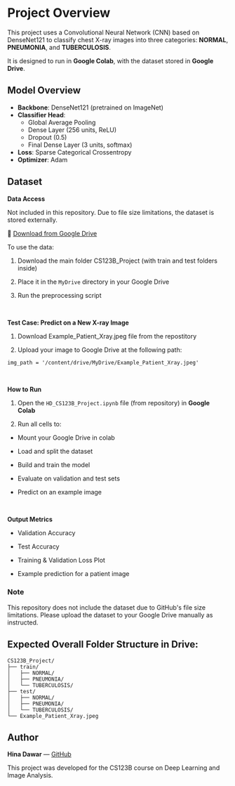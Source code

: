 # Project Overview

This project uses a Convolutional Neural Network (CNN) based on DenseNet121 to classify chest X-ray images into three categories: **NORMAL**, **PNEUMONIA**, and **TUBERCULOSIS**.

It is designed to run in **Google Colab**, with the dataset stored in **Google Drive**.

## Model Overview

- **Backbone**: DenseNet121 (pretrained on ImageNet)
- **Classifier Head**:
  - Global Average Pooling
  - Dense Layer (256 units, ReLU)
  - Dropout (0.5)
  - Final Dense Layer (3 units, softmax)
- **Loss**: Sparse Categorical Crossentropy
- **Optimizer**: Adam

## Dataset

**Data Access**

Not included in this repository. Due to file size limitations, the dataset is stored externally.

📁 [Download from Google Drive](https://drive.google.com/drive/folders/1J6ofaFcxfRwT96SHL6hcqD0rL0Hzr49p?usp=drive_link)

To use the data:

1. Download the main folder CS123B_Project (with train  and test folders inside)
  
2. Place it in the `MyDrive` directory in your Google Drive
   
3. Run the preprocessing script

<br>

**Test Case: Predict on a New X-ray Image**

1. Download Example_Patient_Xray.jpeg file from the repostitory 

2. Upload your image to Google Drive at the following path:

```markdown
img_path = '/content/drive/MyDrive/Example_Patient_Xray.jpeg'
```
<br>

**How to Run**

1. Open the `HD_CS123B_Project.ipynb` file (from repository) in **Google Colab**
 
3. Run all cells to:
   
- Mount your Google Drive in colab

- Load and split the dataset

- Build and train the model

- Evaluate on validation and test sets

- Predict on an example image

<br>
  
**Output Metrics**

- Validation Accuracy

- Test Accuracy

- Training & Validation Loss Plot

- Example prediction for a patient image

### Note

This repository does not include the dataset due to GitHub's file size limitations. Please upload the dataset to your Google Drive manually as instructed.

## Expected Overall Folder Structure in Drive:

```
CS123B_Project/
├── train/
│   ├── NORMAL/
│   ├── PNEUMONIA/
│   └── TUBERCULOSIS/
├── test/
│   ├── NORMAL/
│   ├── PNEUMONIA/
│   └── TUBERCULOSIS/
└── Example_Patient_Xray.jpeg
```

## Author

**Hina Dawar** — [GitHub](https://github.com/hanaanahi)

This project was developed for the CS123B course on Deep Learning and Image Analysis.

